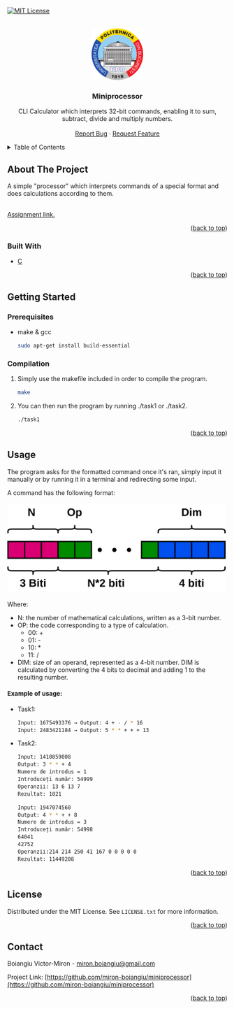 <div id="top"></div>

[![MIT License][license-shield]][license-url]



<!-- PROJECT LOGO -->
<br />
<div align="center">
  <a href="https://github.com/miron-boiangiu/miniprocessor">
    <img src="images/logo.png" alt="Logo" width="120" height="120">
  </a>

<h3 align="center">Miniprocessor</h3>

  <p align="center">
    CLI Calculator which interprets 32-bit commands, enabling it to sum, subtract, divide and multiply numbers.
    <br />
    <br />
    <a href="https://github.com/miron-boiangiu/miniprocessor/issues">Report Bug</a>
    ·
    <a href="https://github.com/miron-boiangiu/miniprocessor/issues">Request Feature</a>
  </p>
</div>



<!-- TABLE OF CONTENTS -->
<details>
  <summary>Table of Contents</summary>
  <ol>
    <li>
      <a href="#about-the-project">About The Project</a>
      <ul>
        <li><a href="#built-with">Built With</a></li>
      </ul>
    </li>
    <li>
      <a href="#getting-started">Getting Started</a>
      <ul>
        <li><a href="#prerequisites">Prerequisites</a></li>
      </ul>
    </li>
    <li><a href="#usage">Usage</a></li>
    <li><a href="#license">License</a></li>
    <li><a href="#contact">Contact</a></li>
  </ol>
</details>



<!-- ABOUT THE PROJECT -->
## About The Project

A simple "processor" which interprets commands of a special format and does calculations according to them.

<br>
<a href="https://ocw.cs.pub.ro/courses/programare/teme_2021/tema1_2021_cbd">Assignment link.</a>

<p align="right">(<a href="#top">back to top</a>)</p>



### Built With

* [C](http://www.open-std.org/jtc1/sc22/wg14/)


<p align="right">(<a href="#top">back to top</a>)</p>



<!-- GETTING STARTED -->
## Getting Started



### Prerequisites

* make & gcc
  ```sh
  sudo apt-get install build-essential
  ```

### Compilation

1. Simply use the makefile included in order to compile the program.
   ```sh
   make
   ```
2. You can then run the program by running ./task1 or ./task2.
   ```sh
   ./task1
   ```

<p align="right">(<a href="#top">back to top</a>)</p>



<!-- USAGE EXAMPLES -->
## Usage
The program asks for the formatted command once it's ran, simply input it manually or by running it in a terminal and redirecting some input.

A command has the following format:  
<br>
<img src="images/untitled_diagram.png" alt="diagram" width="500">  
<br>
Where:  
- N: the number of mathematical calculations, written as a 3-bit number.  
- OP: the code corresponding to a type of calculation.  
    - 00: +  
	- 01: -  
	- 10: *  
	- 11: /  
- DIM: size of an operand, represented as a 4-bit number. DIM is calculated by converting the 4 bits to decimal and adding 1 to the resulting number.

#### Example of usage:

* []() Task1:    
	```sh
	Input: 1675493376 → Output: 4 + - / * 16  
	Input: 2483421184 → Output: 5 * * + + + 13  
	```
* []() Task2:     
	```sh
	Input: 1410859008  
	Output: 3 * * + 4  
	Numere de introdus = 1  
	Introduceți număr: 54999  
	Operanzii: 13 6 13 7  
	Rezultat: 1021  
	```
	```sh
	Input: 1947074560  
	Output: 4 * * + + 8  
	Numere de introdus = 3  
	Introduceți număr: 54998  
	64041  
	42752  
	Operanzii:214 214 250 41 167 0 0 0 0 0  
	Rezultat: 11449208  
	```
<p align="right">(<a href="#top">back to top</a>)</p>



<!-- LICENSE -->
## License

Distributed under the MIT License. See `LICENSE.txt` for more information.

<p align="right">(<a href="#top">back to top</a>)</p>



<!-- CONTACT -->
## Contact

Boiangiu Victor-Miron - miron.boiangiu@gmail.com

Project Link: [https://github.com/miron-boiangiu/miniprocessor](https://github.com/miron-boiangiu/miniprocessor)

<p align="right">(<a href="#top">back to top</a>)</p>



<!-- MARKDOWN LINKS & IMAGES -->
<!-- https://www.markdownguide.org/basic-syntax/#reference-style-links -->
[contributors-shield]: https://img.shields.io/github/contributors/github_username/repo_name.svg?style=for-the-badge
[contributors-url]:https://github.com/miron-boiangiu/miniprocessor/graphs/contributors
[forks-shield]: https://img.shields.io/github/forks/github_username/repo_name.svg?style=for-the-badge
[forks-url]:https://github.com/miron-boiangiu/miniprocessor/network/members
[stars-shield]: https://img.shields.io/github/stars/github_username/repo_name.svg?style=for-the-badge
[stars-url]:https://github.com/miron-boiangiu/miniprocessor/stargazers
[issues-shield]: https://img.shields.io/github/issues/github_username/repo_name.svg?style=for-the-badge
[issues-url]:https://github.com/miron-boiangiu/miniprocessor/issues
[license-shield]: https://img.shields.io/github/license/miron-boiangiu/miniprocessor.svg?style=for-the-badge
[license-url]:https://github.com/miron-boiangiu/miniprocessor/blob/master/LICENSE
[linkedin-shield]: https://img.shields.io/badge/-LinkedIn-black.svg?style=for-the-badge&logo=linkedin&colorB=555
[linkedin-url]: https://linkedin.com/in/linkedin_username
[product-screenshot]: images/screenshot.png
